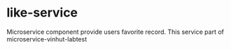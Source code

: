 # like-service

Microservice component provide users favorite record. This service part of microservice-vinhut-labtest
